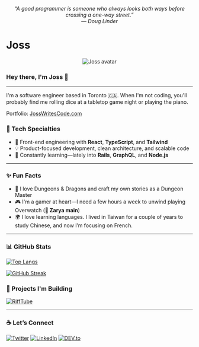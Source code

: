 
<p align="center"><em>“A good programmer is someone who always looks both ways before crossing a one-way street.”<br>— Doug Linder</em></p>


# Joss

<p align="center">
  <img src="https://i.imgur.com/RaYuDEM.jpg" alt="Joss avatar" />
</p>

<h3>Hey there, I'm Joss 👋</h3>

---

I'm a software engineer based in Toronto 🇨🇦. When I'm not coding, you'll probably find me rolling dice at a tabletop game night or playing the piano.

Portfolio: [JossWritesCode.com](https://www.josswritescode.com/)  

### 🔧 Tech Specialties

- 🧠 Front-end engineering with **React**, **TypeScript**, and **Tailwind**
- 💡 Product-focused development, clean architecture, and scalable code
- 🚀 Constantly learning—lately into **Rails**, **GraphQL**, and **Node.js**

---

### ✨ Fun Facts

- 🎲 I love Dungeons & Dragons and craft my own stories as a Dungeon Master  
- 🎮 I'm a gamer at heart—I need a few hours a week to unwind playing Overwatch (**💪 Zarya main**)
- 🌍 I love learning languages. I lived in Taiwan for a couple of years to study Chinese, and now I’m focusing on French.

---

### 📊 GitHub Stats

<div>

[![Top Langs](https://github-readme-stats.vercel.app/api/top-langs/?username=JossWritesCode&layout=compact&theme=gruvbox&hide_title=true&langs_count=6)](https://github.com/anuraghazra/github-readme-stats)

[![GitHub Streak](https://github-readme-streak-stats-zeta-dun-63.vercel.app?user=&theme=dracula)](https://git.io/streak-stats)

</div>

### 🚀 Projects I'm Building

[![RiffTube](https://github-readme-stats.vercel.app/api/pin/?username=JossWritesCode&repo=RiffTube)](https://github.com/JossWritesCode/RiffTube)


---

### ☕ Let’s Connect

[![Twitter](https://img.shields.io/badge/Twitter-%231DA1F2.svg?style=for-the-badge&logo=twitter&logoColor=white)](https://twitter.com/josswritescode)
[![LinkedIn](https://img.shields.io/badge/LinkedIn-blue.svg?style=for-the-badge&logo=linkedin&logoColor=white)](https://www.linkedin.com/in/josswritescode)
[![DEV.to](https://img.shields.io/badge/DEV.to-0A0A0A.svg?style=for-the-badge&logo=dev-dot-to&logoColor=white)](https://dev.to/josswritescode)


